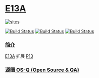 ﻿# [E13A](https://github.com/OS-Q/E13A)

[![sites](http://182.61.61.133/link/resources/OSQ.png)](http://www.OS-Q.com)

[![Build Status](https://github.com/OS-Q/E13A/workflows/SDCC_default/badge.svg)](https://github.com/OS-Q/E13A/actions)
[![Build Status](https://github.com/OS-Q/E13A/workflows/SDCC_4.0.0/badge.svg)](https://github.com/OS-Q/E13A/actions)
[![Build Status](https://github.com/OS-Q/E13A/workflows/SDCC_4.1.0/badge.svg)](https://github.com/OS-Q/E13A/actions)

### [简介](https://github.com/OS-Q/E13A/wiki)

[E13A](https://github.com/OS-Q/E13A) 扩展 [P13](https://github.com/OS-Q/P13)

### [源圈 OS-Q (Open Source & QA) ](http://www.OS-Q.com)

